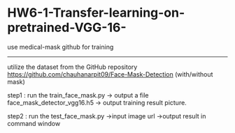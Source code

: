 # HW6-1-Transfer-learning-on-pretrained-VGG-16-
use medical-mask github for training

------------

utilize the dataset from the GitHub repository https://github.com/chauhanarpit09/Face-Mask-Detection (with/without mask)

step1 : run the train_face_mask.py
-> output a file face_mask_detector_vgg16.h5
-> output training result picture.


step2 : run the test_face_mask.py
->input image url
->output result in command window

